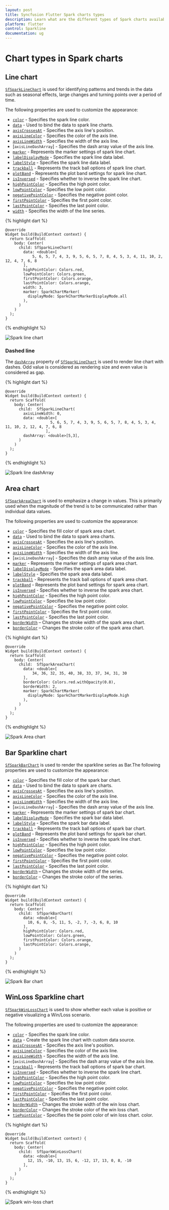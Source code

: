```yaml
---
layout: post
title: Syncfusion Flutter Spark charts types
description: Learn what are the different types of Spark charts available in the Syncfusion Flutter Spark chart widgets.
platform: flutter
control: Sparkline
documentation: ug
---
```


# Chart types in Spark charts

## Line chart

[`SfSparkLineChart`]() is used for identifying patterns and trends in the data such as seasonal effects, large changes and turning points over a period of time. 

The following properties are used to customize the appearance:

* [`color`]() - Specifies the spark line color.
* [`data`]()  - Used to bind the data to spark line charts.
* [`axisCrossesAt`]() - Specifies the axis line's position.
* [`axisLineColor`]() - Specifies the color of the axis line.
* [`axisLineWidth`]() - Specifies the width of the axis line.
* [`axisLineDashArray`] - Specifies the dash array value of the axis line.
* [`marker`]() - Represents the marker settings of spark line chart.
* [`labelDisplayMode`]() - Specifies the spark line data label.
* [`labelStyle`]() - Specifies the spark line data label.
* [`trackball`]() - Represents the track ball options of spark line chart.
* [`plotBand`]() - Represents the plot band settings for spark line chart.
* [`isInversed`]() - Specifies whether to inverse the spark line chart.
* [`highPointColor`]() - Specifies the high point color.
* [`lowPointColor`]() - Specifies the low point color.
* [`negativePointColor`]() - Specifies the negative point color.
* [`firstPointColor`]() - Specifies the first point color.
* [`lastPointColor`]() - Specifies the last point color.
* [`width`]() - Specifies the width of the line series.

{% highlight dart %} 

    @override
    Widget build(BuildContext context) {
      return Scaffold(
        body: Center(
          child: SfSparkLineChart(
            data: <double>[
                5, 6, 5, 7, 4, 3, 9, 5, 6, 5, 7, 8, 4, 5, 3, 4, 11, 10, 2, 12, 4, 7, 6, 8
            ],
            highPointColor: Colors.red,
            lowPointColor: Colors.green,
            firstPointColor: Colors.orange,
            lastPointColor: Colors.orange,
            width: 3,
            marker: SparkChartMarker(
              displayMode: SparkChartMarkerDisplayMode.all
            ),
          )
        )
      );
    }

{% endhighlight %}

![Spark line chart](images/sparkline-types/sparkline.png)

### Dashed line

The [`dashArray`]() property of [`SfSparkLineChart`]() is used to render line chart with dashes. Odd value is considered as rendering size and even value is considered as gap.

{% highlight dart %} 

    @override
    Widget build(BuildContext context) {
      return Scaffold(
        body: Center(
          child:  SfSparkLineChart(
            axisLineWidth: 0,
            data: <double>[
                        5, 6, 5, 7, 4, 3, 9, 5, 6, 5, 7, 8, 4, 5, 3, 4, 11, 10, 2, 12, 4, 7, 6, 8
                      ],
            dashArray: <double>[5,3],
          )
        )
      );
    }

{% endhighlight %}

![Spark line dashArray](images/sparkline-types/sparkline-dasharray.png)

## Area chart

[`SfSparkAreaChart`]() is used to emphasize a change in values. This is primarily used when the magnitude of the trend is to be communicated rather than individual data values.

The following properties are used to customize the appearance:

* [`color`]() - Specifies the fill color of spark area chart.
* [`data`]()  - Used to bind the data to spark area charts.
* [`axisCrossesAt`]() - Specifies the axis line's position.
* [`axisLineColor`]() - Specifies the color of the axis line.
* [`axisLineWidth`]() - Specifies the width of the axis line.
* [`axisLineDashArray`] - Specifies the dash array value of the axis line.
* [`marker`]() - Represents the marker settings of spark area chart.
* [`labelDisplayMode`]() - Specifies the spark area data label.
* [`labelStyle`]() - Specifies the spark area data label.
* [`trackball`]() - Represents the track ball options of spark area chart.
* [`plotBand`]() - Represents the plot band settings for spark area chart.
* [`isInversed`]() - Specifies whether to inverse the spark area chart.
* [`highPointColor`]() - Specifies the high point color.
* [`lowPointColor`]() - Specifies the low point color.
* [`negativePointColor`]() - Specifies the negative point color.
* [`firstPointColor`]() - Specifies the first point color.
* [`lastPointColor`]() - Specifies the last point color.
* [`borderWidth`]() – Changes the stroke width of the spark area chart.
* [`borderColor`]() – Changes the stroke color of the spark area chart.

{% highlight dart %} 

    @override
    Widget build(BuildContext context) {
      return Scaffold(
        body: Center(
          child:  SfSparkAreaChart(
            data: <double>[
                34, 36, 32, 35, 40, 38, 33, 37, 34, 31, 30
            ],
            borderColor: Colors.red.withOpacity(0.8),
            borderWidth: 2,
            marker: SparkChartMarker(
              displayMode: SparkChartMarkerDisplayMode.high
            ),
          )
        )
      );
    }

{% endhighlight %}

![Spark Area chart](images/sparkline-types/spark-area.png)

## Bar Sparkline chart

[`SfSparkBarChart`]() is used to render the sparkline series as Bar.The following properties are used to customize the appearance:

* [`color`]() - Specifies the fill color of the spark bar chart.
* [`data`]()  - Used to bind the data to spark are charts.
* [`axisCrossesAt`]() - Specifies the axis line's position.
* [`axisLineColor`]() - Specifies the color of the axis line.
* [`axisLineWidth`]() - Specifies the width of the axis line.
* [`axisLineDashArray`] - Specifies the dash array value of the axis line.
* [`marker`]() - Represents the marker settings of spark bar chart.
* [`labelDisplayMode`]() - Specifies the spark bar data label.
* [`labelStyle`]() - Specifies the spark bar data label.
* [`trackball`]() - Represents the track ball options of spark bar chart.
* [`plotBand`]() - Represents the plot band settings for spark bar chart.
* [`isInversed`]() - Specifies whether to inverse the spark line chart.
* [`highPointColor`]() - Specifies the high point color.
* [`lowPointColor`]() - Specifies the low point color.
* [`negativePointColor`]() - Specifies the negative point color.
* [`firstPointColor`]() - Specifies the first point color.
* [`lastPointColor`]() - Specifies the last point color.
* [`borderWidth`]() – Changes the stroke width of the series.
* [`borderColor`]() – Changes the stroke color of the series.

{% highlight dart %} 

    @override
    Widget build(BuildContext context) {
      return Scaffold(
        body: Center(
          child:  SfSparkBarChart(
            data: <double>[
              10, 6, 8, -5, 11, 5, -2, 7, -3, 6, 8, 10
            ],
            highPointColor: Colors.red,
            lowPointColor: Colors.green,
            firstPointColor: Colors.orange,
            lastPointColor: Colors.orange,
          )
        )
      );
    }

{% endhighlight %}

![Spark Bar chart](images/sparkline-types/spark-bar.png)

## WinLoss Sparkline chart

[`SfSparkWinLossChart`]() is used to show whether each value is positive or negative visualizing a Win/Loss scenario. 

The following properties are used to customize the appearance:

* [`color`]() - Specifies the spark line color.
* [`data`]()  - Create the spark line chart with custom data source.
* [`axisCrossesAt`]() - Specifies the axis line's position.
* [`axisLineColor`]() - Specifies the color of the axis line.
* [`axisLineWidth`]() - Specifies the width of the axis line.
* [`axisLineDashArray`] - Specifies the dash array value of the axis line.
* [`trackball`]() - Represents the track ball options of spark bar chart.
* [`isInversed`]() - Specifies whether to inverse the spark line chart.
* [`highPointColor`]() - Specifies the high point color.
* [`lowPointColor`]() - Specifies the low point color.
* [`negativePointColor`]() - Specifies the negative point color.
* [`firstPointColor`]() - Specifies the first point color.
* [`lastPointColor`]() - Specifies the last point color.
* [`borderWidth`]() – Changes the stroke width of the win loss chart.
* [`borderColor`]() – Changes the stroke color of the win loss chart.
* [`tiePointColor`]() - Specifies the tie point color of win loss chart. color.

{% highlight dart %} 

    @override
    Widget build(BuildContext context) {
      return Scaffold(
        body: Center(
          child:  SfSparkWinLossChart(
            data: <double>[
              12, 15, -10, 13, 15, 6, -12, 17, 13, 0, 8, -10
            ],
          )
        )
      );
    }

{% endhighlight %}

![Spark win-loss chart](images/sparkline-types/spark-win-loss.png)
